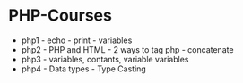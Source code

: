 # PHP-Courses

- php1 - echo - print - variables
- php2 - PHP and HTML - 2 ways to tag php - concatenate
- php3 - variables, contants, variable variables
- php4 - Data types - Type Casting
